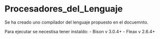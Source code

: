 # Procesadores_del_Lenguaje

Se ha creado uno compilador del lenguaje propuesto en el docuemnto.

Para ejecutar se necestisa tener instaldo:
    - Bison v 3.0.4+
    - Fleax v 2.6.4+